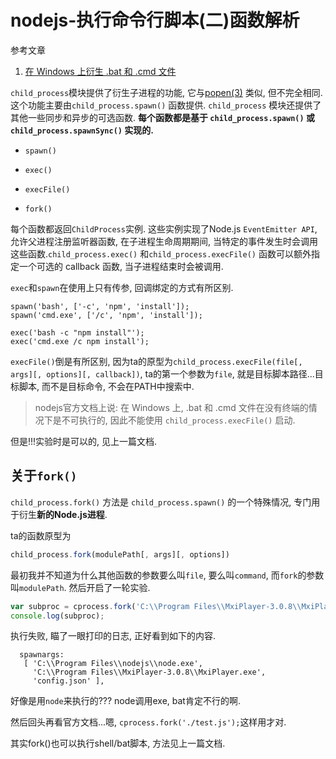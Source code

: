 # nodejs-执行命令行脚本(二)函数解析

参考文章

1. [在 Windows 上衍生 .bat 和 .cmd 文件](http://nodejs.cn/api/child_process.html#child_process_spawning_bat_and_cmd_files_on_windows)

`child_process`模块提供了衍生子进程的功能, 它与[popen(3)](http://man7.org/linux/man-pages/man3/popen.3.html) 类似, 但不完全相同. 这个功能主要由`child_process.spawn()` 函数提供. `child_process` 模块还提供了其他一些同步和异步的可选函数. **每个函数都是基于 `child_process.spawn()` 或 `child_process.spawnSync()` 实现的.**

- `spawn()`

- `exec()`

- `execFile()`

- `fork()`

每个函数都返回`ChildProcess`实例. 这些实例实现了Node.js `EventEmitter API`, 允许父进程注册监听器函数, 在子进程生命周期期间, 当特定的事件发生时会调用这些函数.`child_process.exec()` 和`child_process.execFile()` 函数可以额外指定一个可选的 callback 函数, 当子进程结束时会被调用.

`exec`和`spawn`在使用上只有传参, 回调绑定的方式有所区别.

```
spawn('bash', ['-c', 'npm', 'install']);
spawn('cmd.exe', ['/c', 'npm', 'install']);

exec('bash -c "npm install"');
exec('cmd.exe /c npm install');
```

`execFile()`倒是有所区别, 因为ta的原型为`child_process.execFile(file[, args][, options][, callback])`, ta的第一个参数为`file`, 就是目标脚本路径...目标脚本, 而不是目标命令, 不会在PATH中搜索中.

> nodejs官方文档上说: 在 Windows 上, .bat 和 .cmd 文件在没有终端的情况下是不可执行的, 因此不能使用 `child_process.execFile()` 启动.

但是!!!实验时是可以的, 见上一篇文档.

## 关于`fork()`

`child_process.fork()` 方法是 `child_process.spawn()` 的一个特殊情况, 专门用于衍生**新的Node.js进程**.

ta的函数原型为

```js
child_process.fork(modulePath[, args][, options])
```

最初我并不知道为什么其他函数的参数要么叫`file`, 要么叫`command`, 而`fork`的参数叫`modulePath`. 然后开启了一轮实验.

```js
var subproc = cprocess.fork('C:\\Program Files\\MxiPlayer-3.0.8\\MxiPlayer.exe', ['config.json'], {cwd: 'C:\\Program Files\\MxiPlayer-3.0.8'});
console.log(subproc);
```

执行失败, 瞄了一眼打印的日志, 正好看到如下的内容.

```
  spawnargs:
   [ 'C:\\Program Files\\nodejs\\node.exe',
     'C:\\Program Files\\MxiPlayer-3.0.8\\MxiPlayer.exe',
     'config.json' ],
```

好像是用`node`来执行的??? node调用exe, bat肯定不行的啊.

然后回头再看官方文档...嗯, `cprocess.fork('./test.js');`这样用才对.

其实fork()也可以执行shell/bat脚本, 方法见上一篇文档.